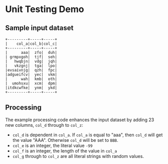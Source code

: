 # Unit Testing Demo


## Sample input dataset

```
+---------+-----+-----+
|    col_a|col_b|col_c|
+---------+-----+-----+
|      aaa|  zfo|  duh|
| grmpxgoh|  tjf|  seh|
|   hwqbjn|  vdg|  jqh|
|   vkzgnj|  tga|  lpo|
|evsaivnjg|  qzh|  fpc|
|adgueifcv|  yec|  vkm|
|      wah|  kmb|  oth|
|  umohsxu|  xcm|  dpm|
|itdkcwfke|  ynm|  ykd|
+---------+-----+-----+
```

## Processing

The example processing code enhances the input dataset by adding 23 
new columns, `col_d` through to `col_z`: 

- `col_d` is dependent in `col_a`. If `col_a` is equal to "aaa", then 
`col_d` will get the value "AAA". Otherwise `col_d` will be set to `BBB`.
- `col_e` is an integer, the literal value `-99`
- `col_f` is an integer, the length of the value in `col_a`
- `col_g` through to `col_z` are all literal strings with random values. 